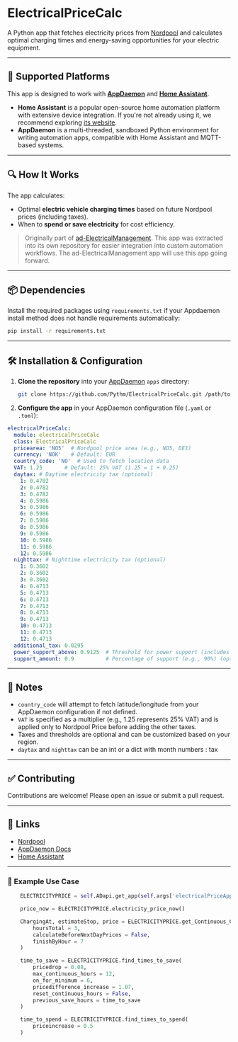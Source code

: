 # ElectricalPriceCalc

A Python app that fetches electricity prices from [Nordpool](https://www.nordpoolgroup.com/) and calculates optimal charging times and energy-saving opportunities for your electric equipment.

---

## 📱 Supported Platforms

This app is designed to work with [**AppDaemon**](https://github.com/AppDaemon/appdaemon) and [**Home Assistant**](https://www.home-assistant.io/).

- **Home Assistant** is a popular open-source home automation platform with extensive device integration. If you're not already using it, we recommend exploring [its website](https://www.home-assistant.io/).
- **AppDaemon** is a multi-threaded, sandboxed Python environment for writing automation apps, compatible with Home Assistant and MQTT-based systems.

---

## 🔍 How It Works

The app calculates:
- Optimal **electric vehicle charging times** based on future Nordpool prices (including taxes).
- When to **spend or save electricity** for cost efficiency.

> Originally part of [ad-ElectricalManagement](https://github.com/Pythm/ad-ElectricalManagement). This app was extracted into its own repository for easier integration into custom automation workflows. The ad-ElectricalManagement app will use this app going forward.

---

## 📦 Dependencies

Install the required packages using `requirements.txt` if your Appdaemon install method does not handle requirements automatically:

```bash
pip install -r requirements.txt
```

---

## 🛠️ Installation & Configuration

1. **Clone the repository** into your [AppDaemon](https://appdaemon.readthedocs.io/en/latest/) `apps` directory:
   ```bash
   git clone https://github.com/Pythm/ElectricalPriceCalc.git /path/to/appdaemon/apps/
   ```

2. **Configure the app** in your AppDaemon configuration file (`.yaml` or `.toml`):

```yaml
electricalPriceCalc:
  module: electricalPriceCalc
  class: ElectricalPriceCalc
  pricearea: 'NO5'  # Nordpool price area (e.g., NO5, DE1)
  currency: 'NOK'   # Default: EUR
  country_code: 'NO'  # Used to fetch location data
  VAT: 1.25       # Default: 25% VAT (1.25 = 1 + 0.25)
  daytax: # Daytime electricity tax (optional)
    1: 0.4782
    2: 0.4782
    3: 0.4782
    4: 0.5986
    5: 0.5986
    6: 0.5986
    7: 0.5986
    8: 0.5986
    9: 0.5986
    10: 0.5986
    11: 0.5986
    12: 0.5986
  nighttax: # Nighttime electricity tax (optional)
    1: 0.3602
    2: 0.3602
    3: 0.3602
    4: 0.4713
    5: 0.4713
    6: 0.4713
    7: 0.4713
    8: 0.4713
    9: 0.4713
    10: 0.4713
    11: 0.4713
    12: 0.4713
  additional_tax: 0.0295
  power_support_above: 0.9125  # Threshold for power support (includes VAT) (optional)
  support_amount: 0.9          # Percentage of support (e.g., 90%) (optional)
```

---

## 📌 Notes

- `country_code` will attempt to fetch latitude/longitude from your AppDaemon configuration if not defined.
- `VAT` is specified as a multiplier (e.g., 1.25 represents 25% VAT) and is applied only to Nordpool Price before adding the other taxes.
- Taxes and thresholds are optional and can be customized based on your region.
- `daytax` and `nighttax` can be an int or a dict with month numbers : tax
---

## ✅ Contributing

Contributions are welcome! Please open an issue or submit a pull request.

---

## 🔗 Links

- [Nordpool](https://www.nordpoolgroup.com/)
- [AppDaemon Docs](https://appdaemon.readthedocs.io/en/latest/)
- [Home Assistant](https://www.home-assistant.io/)

---

### 📌 Example Use Case

```python
    ELECTRICITYPRICE = self.ADapi.get_app(self.args['electricalPriceApp'])

    price_now = ELECTRICITYPRICE.electricity_price_now()

    ChargingAt, estimateStop, price = ELECTRICITYPRICE.get_Continuous_Cheapest_Time(
        hoursTotal = 3,
        calculateBeforeNextDayPrices = False,
        finishByHour = 7
    )

    time_to_save = ELECTRICITYPRICE.find_times_to_save(
        pricedrop = 0.08,
        max_continuous_hours = 12,
        on_for_minimum = 6,
        pricedifference_increase = 1.07,
        reset_continuous_hours = False,
        previous_save_hours = time_to_save
    )

    time_to_spend = ELECTRICITYPRICE.find_times_to_spend(
        priceincrease = 0.5
    )
```
